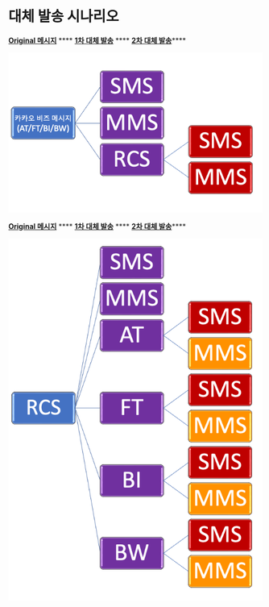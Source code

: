 # 대체 발송 시나리오

[**Original 메시지**](kakao-biz.md) \*\*\*\* [**1차 대체 발송**](kakao-biz.md#at-ft-+-1) \*\*\*\* [**2차 대체 발송**](kakao-biz.md#at-ft-+-2)\*\*\*\*

![카카오 비즈 메시지 대체 발송 시나리](<../.gitbook/assets/image (4) (1).png>)

[**Original 메시지**](rcs.md#rcs) \*\*\*\* [**1차 대체 발송**](rcs.md#rcs-+-1) \*\*\*\* [**2차 대체 발송**](rcs.md#rcs-+-2)\*\*\*\*

![RCS 대체 발송 시나리](../.gitbook/assets/image.png)
